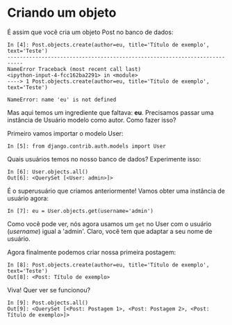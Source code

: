 # Criando um objeto

É assim que você cria um objeto Post no banco de dados:

```text
In [4]: Post.objects.create(author=eu, title='Título de exemplo', text='Teste')   
---------------------------------------------------------------------------
NameError Traceback (most recent call last)
<ipython-input-4-fcc162ba2291> in <module>
----> 1 Post.objects.create(author=eu, title='Título de exemplo', text='Teste')

NameError: name 'eu' is not defined
```

Mas aqui temos um ingrediente que faltava: **eu**. Precisamos passar uma instância de Usuário modelo como autor. Como fazer isso?

Primeiro vamos importar o modelo User:

```text
In [5]: from django.contrib.auth.models import User
```

Quais usuários temos no nosso banco de dados? Experimente isso:

```text
In [6]: User.objects.all()                                                        
Out[6]: <QuerySet [<User: admin>]>
```

É o superusuário que criamos anteriormente! Vamos obter uma instância de usuário agora:

```text
In [7]: eu = User.objects.get(username='admin') 
```

Como você pode ver, nós agora usamos um `get` no User com o usuário \(_username_\) igual a 'admin'. Claro, você tem que adaptar a seu nome de usuário.

Agora finalmente podemos criar nossa primeira postagem:

```text
In [8]: Post.objects.create(author=eu, title='Título de exemplo', text='Teste')  
Out[8]: <Post: Título de exemplo>
```

Viva! Quer ver se funcionou?

```text
In [9]: Post.objects.all()                                                        
Out[9]: <QuerySet [<Post: Postagem 1>, <Post: Postagem 2>, <Post: Título de exemplo>]>
```

